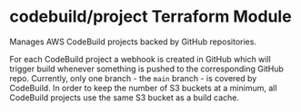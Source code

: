 # codebuild/project Terraform Module

Manages AWS CodeBuild projects backed by GitHub repositories.

For each CodeBuild project a webhook is created in GitHub which will trigger build whenever something is pushed to the corresponding GitHub repo.
Currently, only one branch - the `main` branch - is covered by CodeBuild.
In order to keep the number of S3 buckets at a minimum, all CodeBuild projects use the same S3 bucket as a build cache.
